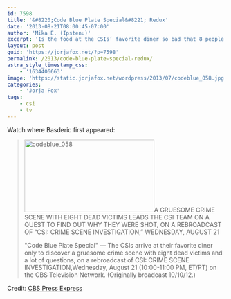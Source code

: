 ```yaml
---
id: 7598
title: '&#8220;Code Blue Plate Special&#8221; Redux'
date: '2013-08-21T08:00:45-07:00'
author: 'Mika E. (Ipstenu)'
excerpt: 'Is the food at the CSIs’ favorite diner so bad that 8 people lost their lives? Watch a repeat on the 21st.'
layout: post
guid: 'https://jorjafox.net/?p=7598'
permalink: /2013/code-blue-plate-special-redux/
astra_style_timestamp_css:
    - '1634406663'
image: 'https://static.jorjafox.net/wordpress/2013/07/codeblue_058.jpg'
categories:
    - 'Jorja Fox'
tags:
    - csi
    - tv
---
```


Watch where Basderic first appeared:
<blockquote><img class="alignright size-medium wp-image-7599" alt="codeblue_058" src="//static.jorjafox.net/wordpress/2013/07/codeblue_058-300x168.jpg" width="300" height="168" />A GRUESOME CRIME SCENE WITH EIGHT DEAD VICTIMS LEADS THE CSI TEAM ON A QUEST TO FIND OUT WHY THEY WERE SHOT, ON A REBROADCAST OF “CSI: CRIME SCENE INVESTIGATION,” WEDNESDAY, AUGUST 21

"Code Blue Plate Special" — The CSIs arrive at their favorite diner only to discover a gruesome crime scene with eight dead victims and a lot of questions, on a rebroadcast of CSI: CRIME SCENE INVESTIGATION,Wednesday, August 21 (10:00-11:00 PM, ET/PT) on the CBS Television Network. (Originally broadcast 10/10/12.)</blockquote>
Credit: <a href="http://www.cbspressexpress.com/cbs-entertainment/releases/view?id=36201">CBS Press Express</a>
